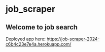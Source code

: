 # job_scraper

## Welcome to job search

Deployed app here: https://job-scraper-2024-c6b4c23e7e4a.herokuapp.com/

